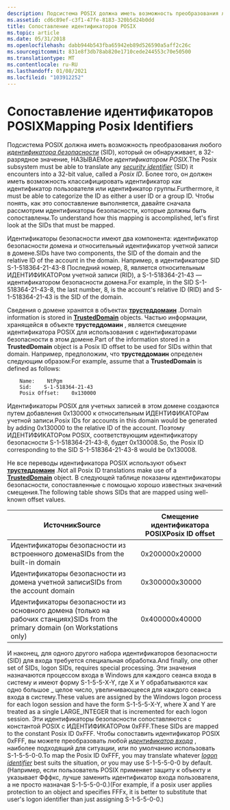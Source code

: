 ```yaml
---
description: Подсистема POSIX должна иметь возможность преобразования любого идентификатора безопасности (SID), который он обнаруживает, в 32-разрядное значение, называемое ИДЕНТИФИКАТОРом POSIX.
ms.assetid: cd6c89ef-c3f1-47fe-8183-320b5d24b0dd
title: Сопоставление идентификаторов POSIX
ms.topic: article
ms.date: 05/31/2018
ms.openlocfilehash: dabb944b543fba65942eb89d526590a5aff2c26c
ms.sourcegitcommit: 831e8f3db78ab820e1710cede244553c70e50500
ms.translationtype: MT
ms.contentlocale: ru-RU
ms.lasthandoff: 01/08/2021
ms.locfileid: "103912252"
---
```

# <a name="mapping-posix-identifiers"></a><span data-ttu-id="92d34-103">Сопоставление идентификаторов POSIX</span><span class="sxs-lookup"><span data-stu-id="92d34-103">Mapping Posix Identifiers</span></span>

<span data-ttu-id="92d34-104">Подсистема POSIX должна иметь возможность преобразования любого [*идентификатора безопасности*](/windows/desktop/SecGloss/s-gly) (SID), который он обнаруживает, в 32-разрядное значение, НАЗЫВАЕМое *идентификатором POSIX*.</span><span class="sxs-lookup"><span data-stu-id="92d34-104">The Posix subsystem must be able to translate any [*security identifier*](/windows/desktop/SecGloss/s-gly) (SID) it encounters into a 32-bit value, called a *Posix ID*.</span></span> <span data-ttu-id="92d34-105">Более того, он должен иметь возможность классифицировать идентификатор как идентификатор пользователя или идентификатор группы.</span><span class="sxs-lookup"><span data-stu-id="92d34-105">Furthermore, it must be able to categorize the ID as either a user ID or a group ID.</span></span> <span data-ttu-id="92d34-106">Чтобы понять, как это сопоставление выполняется, давайте сначала рассмотрим идентификаторы безопасности, которые должны быть сопоставлены.</span><span class="sxs-lookup"><span data-stu-id="92d34-106">To understand how this mapping is accomplished, let's first look at the SIDs that must be mapped.</span></span>

<span data-ttu-id="92d34-107">Идентификаторы безопасности имеют два компонента: идентификатор безопасности домена и относительный идентификатор учетной записи в домене.</span><span class="sxs-lookup"><span data-stu-id="92d34-107">SIDs have two components, the SID of the domain and the relative ID of the account in the domain.</span></span> <span data-ttu-id="92d34-108">Например, в идентификаторе SID S-1-518364-21-43-8 Последний номер, 8, является относительным ИДЕНТИФИКАТОРом учетной записи (RID), а S-1-518364-21-43 — идентификатором безопасности домена.</span><span class="sxs-lookup"><span data-stu-id="92d34-108">For example, in the SID S-1-518364-21-43-8, the last number, 8, is the account's relative ID (RID) and S-1-518364-21-43 is the SID of the domain.</span></span>

<span data-ttu-id="92d34-109">Сведения о домене хранятся в объектах [**трустеддомаин**](trusteddomain-object.md) .</span><span class="sxs-lookup"><span data-stu-id="92d34-109">Domain information is stored in [**TrustedDomain**](trusteddomain-object.md) objects.</span></span> <span data-ttu-id="92d34-110">Частью информации, хранящейся в объекте **трустеддомаин** , является смещение идентификатора POSIX для использования с идентификаторами безопасности в этом домене.</span><span class="sxs-lookup"><span data-stu-id="92d34-110">Part of the information stored in a **TrustedDomain** object is a Posix ID offset to be used for SIDs within that domain.</span></span> <span data-ttu-id="92d34-111">Например, предположим, что **трустеддомаин** определен следующим образом:</span><span class="sxs-lookup"><span data-stu-id="92d34-111">For example, assume that a **TrustedDomain** is defined as follows:</span></span>

``` syntax
    Name:    NtPgm
    Sid:    S-1-518364-21-43
    Posix Offset:    0x130000
```

<span data-ttu-id="92d34-112">Идентификаторы POSIX для учетных записей в этом домене создаются путем добавления 0x130000 к относительным ИДЕНТИФИКАТОРам учетной записи.</span><span class="sxs-lookup"><span data-stu-id="92d34-112">Posix IDs for accounts in this domain would be generated by adding 0x130000 to the relative ID of the account.</span></span> <span data-ttu-id="92d34-113">Поэтому ИДЕНТИФИКАТОРом POSIX, соответствующим идентификатору безопасности S-1-518364-21-43-8, будет 0x130008.</span><span class="sxs-lookup"><span data-stu-id="92d34-113">So, the Posix ID corresponding to the SID S-1-518364-21-43-8 would be 0x130008.</span></span>

<span data-ttu-id="92d34-114">Не все переводы идентификатора POSIX используют объект [**трустеддомаин**](trusteddomain-object.md) .</span><span class="sxs-lookup"><span data-stu-id="92d34-114">Not all Posix ID translations make use of a [**TrustedDomain**](trusteddomain-object.md) object.</span></span> <span data-ttu-id="92d34-115">В следующей таблице показаны идентификаторы безопасности, сопоставленные с помощью хорошо известных значений смещения.</span><span class="sxs-lookup"><span data-stu-id="92d34-115">The following table shows SIDs that are mapped using well-known offset values.</span></span>



| <span data-ttu-id="92d34-116">Источник</span><span class="sxs-lookup"><span data-stu-id="92d34-116">Source</span></span>                                              | <span data-ttu-id="92d34-117">Смещение идентификатора POSIX</span><span class="sxs-lookup"><span data-stu-id="92d34-117">Posix ID offset</span></span> |
|-----------------------------------------------------|-----------------|
| <span data-ttu-id="92d34-118">Идентификаторы безопасности из встроенного домена</span><span class="sxs-lookup"><span data-stu-id="92d34-118">SIDs from the built-in domain</span></span>                       | <span data-ttu-id="92d34-119">0x20000</span><span class="sxs-lookup"><span data-stu-id="92d34-119">0x20000</span></span>         |
| <span data-ttu-id="92d34-120">Идентификаторы безопасности из домена учетной записи</span><span class="sxs-lookup"><span data-stu-id="92d34-120">SIDs from the account domain</span></span>                        | <span data-ttu-id="92d34-121">0x30000</span><span class="sxs-lookup"><span data-stu-id="92d34-121">0x30000</span></span>         |
| <span data-ttu-id="92d34-122">Идентификаторы безопасности из основного домена (только на рабочих станциях)</span><span class="sxs-lookup"><span data-stu-id="92d34-122">SIDs from the primary domain (on Workstations only)</span></span> | <span data-ttu-id="92d34-123">0x40000</span><span class="sxs-lookup"><span data-stu-id="92d34-123">0x40000</span></span>         |



 

<span data-ttu-id="92d34-124">И наконец, для одного другого набора идентификаторов безопасности (SID) для входа требуется специальная обработка.</span><span class="sxs-lookup"><span data-stu-id="92d34-124">And finally, one other set of SIDs, logon SIDs, requires special processing.</span></span> <span data-ttu-id="92d34-125">Эти значения назначаются процессом входа в Windows для каждого сеанса входа в систему и имеют форму S-1-5-5-X-Y, где X и Y обрабатываются как одно большое \_ целое число, увеличивающееся для каждого сеанса входа в систему.</span><span class="sxs-lookup"><span data-stu-id="92d34-125">These values are assigned by the Windows logon process for each logon session and have the form S-1-5-5-X-Y, where X and Y are treated as a single LARGE\_INTEGER that is incremented for each logon session.</span></span> <span data-ttu-id="92d34-126">Эти идентификаторы безопасности сопоставляются с константой POSIX с ИДЕНТИФИКАТОРом 0xFFF.</span><span class="sxs-lookup"><span data-stu-id="92d34-126">These SIDs are mapped to the constant Posix ID 0xFFF.</span></span> <span data-ttu-id="92d34-127">Чтобы сопоставить идентификатор POSIX 0xFFF, вы можете преобразовать любой [*идентификатор входа*](/windows/desktop/SecGloss/l-gly) , наиболее подходящий для ситуации, или по умолчанию использовать S-1-5-5-0-0.</span><span class="sxs-lookup"><span data-stu-id="92d34-127">To map the Posix ID 0xFFF, you may translate whatever [*logon identifier*](/windows/desktop/SecGloss/l-gly) best suits the situation, or you may use S-1-5-5-0-0 by default.</span></span> <span data-ttu-id="92d34-128">(Например, если пользователь POSIX применяет защиту к объекту и указывает Фффкс, лучше заменить идентификатор входа пользователя, а не просто назначая S-1-5-5-0-0.)</span><span class="sxs-lookup"><span data-stu-id="92d34-128">(For example, if a posix user applies protection to an object and specifies FFFx, it is better to substitute that user's logon identifier than just assigning S-1-5-5-0-0.)</span></span>

 

 
